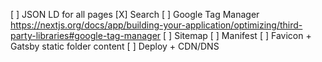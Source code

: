 [ ] JSON LD for all pages
[X] Search
[ ] Google Tag Manager https://nextjs.org/docs/app/building-your-application/optimizing/third-party-libraries#google-tag-manager
[ ] Sitemap
[ ] Manifest
[ ] Favicon + Gatsby static folder content
[ ] Deploy + CDN/DNS 
